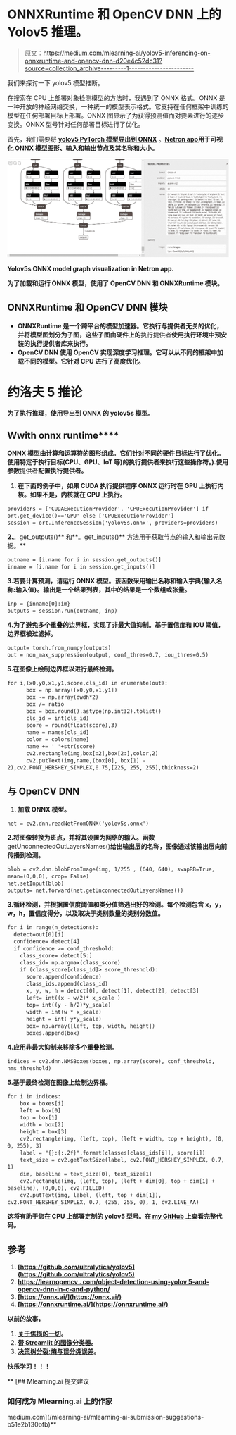 # ONNXRuntime 和 OpenCV DNN 上的 Yolov5 推理。

> 原文：<https://medium.com/mlearning-ai/yolov5-inferencing-on-onnxruntime-and-opencv-dnn-d20e4c52dc31?source=collection_archive---------1----------------------->

我们来探讨一下 yolov5 模型推断。

在搜索在 CPU 上部署对象检测模型的方法时，我遇到了 ONNX 格式。ONNX 是一种开放的神经网络交换，一种统一的模型表示格式。它支持在任何框架中训练的模型在任何部署目标上部署。ONNX 图显示了为获得预测值而对要素进行的逐步变换。ONNX 型号针对任何部署目标进行了优化。

首先，我们需要将 [**yolov5 PyTorch 模型导出到 ONNX**](https://github.com/ultralytics/yolov5/issues/251) 。**[**Netron app**](https://netron.app/)用于可视化 ONNX 模型图形、输入和输出节点及其名称和大小。**

**![](img/ac93e7c516faeaa31f4d00b65e6923a2.png)**

**Yolov5s ONNX model graph visualization in Netron app.**

**为了加载和运行 ONNX 模型，使用了 OpenCV DNN 和 ONNXRuntime 模块。**

## ****ONNXRuntime 和 OpenCV DNN 模块****

*   **ONNXRuntime 是一个跨平台的模型加速器。它执行与提供者无关的优化，并将模型图划分为子图，这些子图由硬件上的**执行提供者**使用执行环境中预安装的执行提供者库来执行。**
*   **OpenCV DNN 使用 OpenCV 实现深度学习推理。它可以从不同的框架中加载不同的模型。它针对 CPU 进行了高度优化。**

# ****约洛夫 5 推论****

**为了执行推理，使用导出到 ONNX 的 yolov5s 模型。**

## **W**with onnx runtime****

**ONNX 模型由计算和运算符的图形组成。它们针对不同的硬件目标进行了优化。使用特定于执行目标(CPU、GPU、IoT 等)的执行提供者来执行这些操作符。).使用参数**提供者**配置执行提供者。**

1.  **在下面的例子中，如果 CUDA 执行提供程序 ONNX 运行时在 GPU 上执行内核。如果不是，内核就在 CPU 上执行。**

```
providers = ['CUDAExecutionProvider', 'CPUExecutionProvider'] if ort.get_device()=='GPU' else ['CPUExecutionProvider']
session = ort.InferenceSession('yolov5s.onnx', providers=providers)
```

**2.**。get_outputs()** 和**。get_inputs()** 方法用于获取节点的输入和输出元数据。**

```
outname = [i.name for i in session.get_outputs()] 
inname = [i.name for i in session.get_inputs()]
```

**3.若要计算预测，请运行 ONNX 模型。该函数采用输出名称和输入字典{输入名称:输入值}。输出是一个结果列表，其中的结果是一个数组或张量。**

```
inp = {inname[0]:im}
outputs = session.run(outname, inp)
```

**4.为了避免多个重叠的边界框，实现了非最大值抑制。基于置信度和 IOU 阈值，边界框被过滤掉。**

```
output= torch.from_numpy(outputs)
out = non_max_suppression(output, conf_thres=0.7, iou_thres=0.5)
```

**5.在图像上绘制边界框以进行最终检测。**

```
for i,(x0,y0,x1,y1,score,cls_id) in enumerate(out):
      box = np.array([x0,y0,x1,y1])
      box -= np.array(dwdh*2)
      box /= ratio
      box = box.round().astype(np.int32).tolist()
      cls_id = int(cls_id)
      score = round(float(score),3)
      name = names[cls_id]
      color = colors[name]
      name += ' '+str(score)
      cv2.rectangle(img,box[:2],box[2:],color,2)
      cv2.putText(img,name,(box[0], box[1] - 2),cv2.FONT_HERSHEY_SIMPLEX,0.75,[225, 255, 255],thickness=2) 
```

## ****与 OpenCV DNN****

1.  **加载 ONNX 模型。**

```
net = cv2.dnn.readNetFromONNX('yolov5s.onnx')
```

**2.将图像转换为斑点，并将其设置为网络的输入。函数**getUnconnectedOutLayersNames()**给出输出层的名称，图像通过该输出层向前传播到检测。**

```
blob = cv2.dnn.blobFromImage(img, 1/255 , (640, 640), swapRB=True, mean=(0,0,0), crop= False)
net.setInput(blob)
outputs= net.forward(net.getUnconnectedOutLayersNames())
```

**3.循环检测，并根据置信度阈值和类分值筛选出好的检测。每个检测包含 **x，y，w，h，置信度得分，以及取决于类别数量的类别分数值**。**

```
for i in range(n_detections):
  detect=out[0][i]
  confidence= detect[4]
  if confidence >= conf_threshold:
    class_score= detect[5:]
    class_id= np.argmax(class_score)
    if (class_score[class_id]> score_threshold):
      score.append(confidence)
      class_ids.append(class_id)
      x, y, w, h = detect[0], detect[1], detect[2], detect[3]
      left= int((x - w/2)* x_scale )
      top= int((y - h/2)*y_scale)
      width = int(w * x_scale)
      height = int( y*y_scale)
      box= np.array([left, top, width, height])
      boxes.append(box)
```

**4.应用非最大抑制来移除多个重叠检测。**

```
indices = cv2.dnn.NMSBoxes(boxes, np.array(score), conf_threshold, nms_threshold)
```

**5.基于最终检测在图像上绘制边界框。**

```
for i in indices:
    box = boxes[i]
    left = box[0]
    top = box[1]
    width = box[2]
    height = box[3] 
    cv2.rectangle(img, (left, top), (left + width, top + height), (0, 0, 255), 3)
    label = "{}:{:.2f}".format(classes[class_ids[i]], score[i])
    text_size = cv2.getTextSize(label, cv2.FONT_HERSHEY_SIMPLEX, 0.7, 1)
    dim, baseline = text_size[0], text_size[1]
    cv2.rectangle(img, (left, top), (left + dim[0], top + dim[1] + baseline), (0,0,0), cv2.FILLED)
    cv2.putText(img, label, (left, top + dim[1]), cv2.FONT_HERSHEY_SIMPLEX, 0.7, (255, 255, 0), 1, cv2.LINE_AA)
```

**这将有助于您在 CPU 上部署定制的 yolov5 型号。在 [**my GitHub**](https://github.com/poojatambe/Yolov5-inference-on-ONNXRuntime-and-opencv-DNN) 上查看完整代码。**

## **参考**

1.  **[https://github.com/ultralytics/yolov5](https://github.com/ultralytics/yolov5)**
2.  **[https://learnopencv . com/object-detection-using-yolov 5-and-opencv-dnn-in-c-and-python/](https://learnopencv.com/object-detection-using-yolov5-and-opencv-dnn-in-c-and-python/)**
3.  **[https://onnx.ai/](https://onnx.ai/)**
4.  **[https://onnxruntime.ai/](https://onnxruntime.ai/)**

****以前的故事，****

1.  **[关于焦损的一切](/geekculture/everything-about-focal-loss-f2d8ab294133)。**
2.  **[带 Streamlit 的图像分类器](/geekculture/image-classifier-with-streamlit-887fc186f60)。**
3.  **[决策树分裂:熵与误分类误差](/towards-artificial-intelligence/decision-tree-splitting-entropy-vs-misclassification-error-27fdf2f5e3bf)。**

**快乐学习！！！**

**[](/mlearning-ai/mlearning-ai-submission-suggestions-b51e2b130bfb) [## Mlearning.ai 提交建议

### 如何成为 Mlearning.ai 上的作家

medium.com](/mlearning-ai/mlearning-ai-submission-suggestions-b51e2b130bfb)**